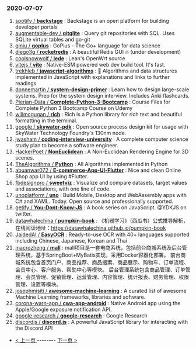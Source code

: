 ### 2020-07-07 
1. [
        spotify /
**backstage**](https://github.com/spotify/backstage) : Backstage is an open platform for building developer portals
1. [
        augmentable-dev /
**gitqlite**](https://github.com/augmentable-dev/gitqlite) : Query git repositories with SQL. Uses SQLite virtual tables and go-git
1. [
        qiniu /
**goplus**](https://github.com/qiniu/goplus) : GoPlus - The Go+ language for data science
1. [
        diego3g /
**rocketredis**](https://github.com/diego3g/rocketredis) : A beautiful Redis GUI 🔥 (under development)
1. [
        coolsnowwolf /
**lede**](https://github.com/coolsnowwolf/lede) : Lean's OpenWrt source
1. [
        vitejs /
**vite**](https://github.com/vitejs/vite) : Native-ESM powered web dev build tool. It's fast.
1. [
        trekhleb /
**javascript-algorithms**](https://github.com/trekhleb/javascript-algorithms) : 📝 Algorithms and data structures implemented in JavaScript with explanations and links to further readings
1. [
        donnemartin /
**system-design-primer**](https://github.com/donnemartin/system-design-primer) : Learn how to design large-scale systems. Prep for the system design interview. Includes Anki flashcards.
1. [
        Pierian-Data /
**Complete-Python-3-Bootcamp**](https://github.com/Pierian-Data/Complete-Python-3-Bootcamp) : Course Files for Complete Python 3 Bootcamp Course on Udemy
1. [
        willmcgugan /
**rich**](https://github.com/willmcgugan/rich) : Rich is a Python library for rich text and beautiful formatting in the terminal.
1. [
        google /
**skywater-pdk**](https://github.com/google/skywater-pdk) : Open source process design kit for usage with SkyWater Technology Foundry's 130nm node.
1. [
        jwasham /
**coding-interview-university**](https://github.com/jwasham/coding-interview-university) : A complete computer science study plan to become a software engineer.
1. [
        HackerPoet /
**NonEuclidean**](https://github.com/HackerPoet/NonEuclidean) : A Non-Euclidean Rendering Engine for 3D scenes.
1. [
        TheAlgorithms /
**Python**](https://github.com/TheAlgorithms/Python) : All Algorithms implemented in Python
1. [
        abuanwar072 /
**E-commerce-App-UI-Flutter**](https://github.com/abuanwar072/E-commerce-App-UI-Flutter) : Nice and clean Online Shop app UI by using #Flutter.
1. [
        fbdesignpro /
**sweetviz**](https://github.com/fbdesignpro/sweetviz) : Visualize and compare datasets, target values and associations, with one line of code.
1. [
        unoplatform /
**uno**](https://github.com/unoplatform/uno) : Build Mobile, Desktop and WebAssembly apps with C# and XAML. Today. Open source and professionally supported.
1. [
        getify /
**You-Dont-Know-JS**](https://github.com/getify/You-Dont-Know-JS) : A book series on JavaScript. @YDKJS on twitter.
1. [
        datawhalechina /
**pumpkin-book**](https://github.com/datawhalechina/pumpkin-book) : 《机器学习》（西瓜书）公式推导解析，在线阅读地址：https://datawhalechina.github.io/pumpkin-book
1. [
        JaidedAI /
**EasyOCR**](https://github.com/JaidedAI/EasyOCR) : Ready-to-use OCR with 40+ languages supported including Chinese, Japanese, Korean and Thai
1. [
        macrozheng /
**mall**](https://github.com/macrozheng/mall) : mall项目是一套电商系统，包括前台商城系统及后台管理系统，基于SpringBoot+MyBatis实现，采用Docker容器化部署。 前台商城系统包含首页门户、商品推荐、商品搜索、商品展示、购物车、订单流程、会员中心、客户服务、帮助中心等模块。 后台管理系统包含商品管理、订单管理、会员管理、促销管理、运营管理、内容管理、统计报表、财务管理、权限管理、设置等模块。
1. [
        josephmisiti /
**awesome-machine-learning**](https://github.com/josephmisiti/awesome-machine-learning) : A curated list of awesome Machine Learning frameworks, libraries and software.
1. [
        corona-warn-app /
**cwa-app-android**](https://github.com/corona-warn-app/cwa-app-android) : Native Android app using the Apple/Google exposure notification API.
1. [
        google-research /
**google-research**](https://github.com/google-research/google-research) : Google Research
1. [
        discordjs /
**discord.js**](https://github.com/discordjs/discord.js) : A powerful JavaScript library for interacting with the Discord API 

- [ < 上一页 ](https://github.com/able8/github-trending-daily-record/blob/master/2020-07-06.md) -------- [ 下一页 > ](https://github.com/able8/github-trending-daily-record/blob/master/2020-07-08.md)